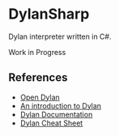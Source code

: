 # DylanSharp

Dylan interpreter written in C#.

Work in Progress

## References

- [Open Dylan](http://opendylan.org/)
- [An introduction to Dylan](http://opendylan.org/documentation/intro-dylan/index.html)
- [Dylan Documentation](http://opendylan.org/documentation/index.html)
- [Dylan Cheat Sheet](http://opendylan.org/documentation/cheatsheet.html)
